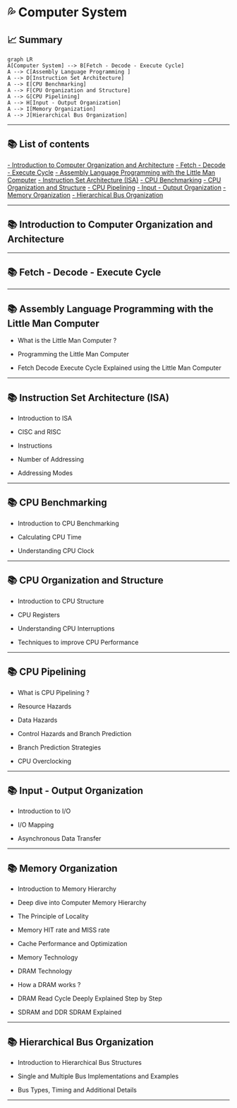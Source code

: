 # 💦 Computer System 

## 📈 Summary

```mermaid 
graph LR
A[Computer System] --> B[Fetch - Decode - Execute Cycle]
A --> C[Assembly Language Programming ]
A --> D[Instruction Set Architecture]
A --> E[CPU Benchmarking]
A --> F[CPU Organization and Structure]
A --> G[CPU Pipelining]
A --> H[Input - Output Organization]
A --> I[Memory Organization]
A --> J[Hierarchical Bus Organization]
```
 
___

## 📚 List of contents

[- Introduction to Computer Organization and Architecture]()
[- Fetch - Decode - Execute Cycle]()
[- Assembly Language Programming with the Little Man Computer]()
[- Instruction Set Architecture (ISA)]()
[- CPU Benchmarking]()
[- CPU Organization and Structure]()
[- CPU Pipelining]()
[- Input - Output Organization]()
[- Memory Organization]()
[- Hierarchical Bus Organization]()

___

## 📚 Introduction to Computer Organization and Architecture

___

## 📚 Fetch - Decode - Execute Cycle

___

## 📚 Assembly Language Programming with the Little Man Computer

- What is the Little Man Computer ?

- Programming the Little Man Computer

- Fetch Decode Execute Cycle Explained using the Little Man Computer


___

## 📚 Instruction Set Architecture (ISA)

- Introduction to ISA

- CISC and RISC

- Instructions

- Number of Addressing

- Addressing Modes

___

## 📚 CPU Benchmarking

- Introduction to CPU Benchmarking

- Calculating CPU Time

- Understanding CPU Clock


___

## 📚 CPU Organization and Structure

- Introduction to CPU Structure

- CPU Registers

- Understanding CPU Interruptions

- Techniques to improve CPU Performance


___

## 📚 CPU Pipelining

- What is CPU Pipelining ?

- Resource Hazards

- Data Hazards

- Control Hazards and Branch Prediction

- Branch Prediction Strategies

- CPU Overclocking

___

## 📚 Input - Output Organization

- Introduction to I/O 

- I/O Mapping

- Asynchronous Data Transfer


___

## 📚 Memory Organization

- Introduction to Memory Hierarchy

- Deep dive into Computer Memory Hierarchy

- The Principle of Locality

- Memory HIT rate and MISS rate

- Cache Performance and Optimization

- Memory Technology

- DRAM Technology

- How a DRAM works ?

- DRAM Read Cycle Deeply Explained Step by Step

- SDRAM and DDR SDRAM Explained

___


## 📚 Hierarchical Bus Organization

- Introduction to Hierarchical Bus Structures 

- Single and Multiple Bus Implementations and Examples

- Bus Types, Timing and Additional Details


___

